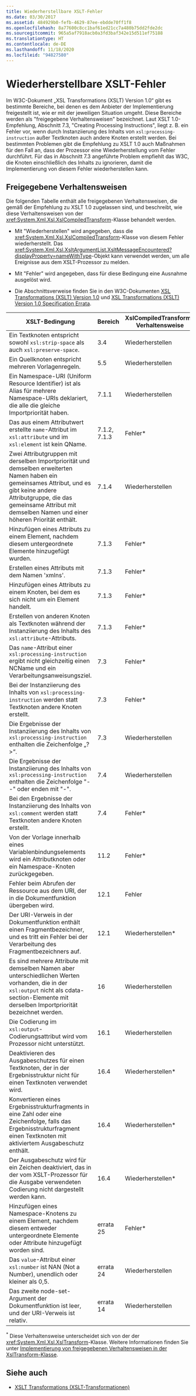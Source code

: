 ```yaml
---
title: Wiederherstellbare XSLT-Fehler
ms.date: 03/30/2017
ms.assetid: 484929b0-fefb-4629-87ee-ebdde70ff1f8
ms.openlocfilehash: 8a77600c8cc1baf61ed21cc7a480b75dd2fde2dc
ms.sourcegitcommit: 965a5af7918acb0a3fd3baf342e15d511ef75188
ms.translationtype: HT
ms.contentlocale: de-DE
ms.lasthandoff: 11/18/2020
ms.locfileid: "94827580"
---
```

# <a name="recoverable-xslt-errors"></a>Wiederherstellbare XSLT-Fehler
Im W3C-Dokument „XSL Transformations (XSLT) Version 1.0“ gibt es bestimmte Bereiche, bei denen es dem Anbieter der Implementierung freigestellt ist, wie er mit der jeweiligen Situation umgeht. Diese Bereiche werden als "freigegebene Verhaltensweisen" bezeichnet. Laut XSLT 1.0-Empfehlung, Abschnitt 7.3, "Creating Processing Instructions", liegt z. B. ein Fehler vor, wenn durch Instanziierung des Inhalts von `xsl:processing-instruction` außer Textknoten auch andere Knoten erstellt werden. Bei bestimmten Problemen gibt die Empfehlung zu XSLT 1.0 auch Maßnahmen für den Fall an, dass der Prozessor eine Wiederherstellung vom Fehler durchführt. Für das in Abschnitt 7.3 angeführte Problem empfiehlt das W3C, die Knoten einschließlich des Inhalts zu ignorieren, damit die Implementierung von diesem Fehler wiederherstellen kann.  
  
## <a name="discretionary-behaviors"></a>Freigegebene Verhaltensweisen  
 Die folgenden Tabelle enthält alle freigegebenen Verhaltensweisen, die gemäß der Empfehlung zu XSLT 1.0 zugelassen sind, und beschreibt, wie diese Verhaltensweisen von der <xref:System.Xml.Xsl.XslCompiledTransform>-Klasse behandelt werden.  
  
- Mit "Wiederherstellen" wird angegeben, dass die <xref:System.Xml.Xsl.XslCompiledTransform>-Klasse von diesem Fehler wiederherstellt. Das <xref:System.Xml.Xsl.XsltArgumentList.XsltMessageEncountered?displayProperty=nameWithType>-Objekt kann verwendet werden, um alle Ereignisse aus dem XSLT-Prozessor zu melden.  
  
- Mit "Fehler" wird angegeben, dass für diese Bedingung eine Ausnahme ausgelöst wird.  
  
- Die Abschnittsverweise finden Sie in den W3C-Dokumenten [XSL Transformations (XSLT) Version 1.0](https://www.w3.org/TR/xslt) und [XSL Transformations (XSLT) Version 1.0 Specification Errata](https://www.w3.org/1999/11/REC-xslt-19991116-errata/).  
  
|XSLT-Bedingung|Bereich|XslCompiledTransform-Verhaltensweise|  
|--------------------|-------------|-----------------------------------|  
|Ein Textknoten entspricht sowohl `xsl:strip-space` als auch `xsl:preserve-space`.|3.4|Wiederherstellen|  
|Ein Quellknoten entspricht mehreren Vorlagenregeln.|5.5|Wiederherstellen|  
|Ein Namespace-URI (Uniform Resource Identifier) ist als Alias für mehrere Namespace-URIs deklariert, die alle die gleiche Importpriorität haben.|7.1.1|Wiederherstellen|  
|Das aus einem Attributwert erstellte `name`-Attribut im `xsl:attribute` und im `xsl:element` ist kein QName.|7.1.2, 7.1.3|Fehler*|  
|Zwei Attributgruppen mit derselben Importpriorität und demselben erweiterten Namen haben ein gemeinsames Attribut, und es gibt keine andere Attributgruppe, die das gemeinsame Attribut mit demselben Namen und einer höheren Priorität enthält.|7.1.4|Wiederherstellen|  
|Hinzufügen eines Attributs zu einem Element, nachdem diesem untergeordnete Elemente hinzugefügt wurden.|7.1.3|Fehler*|  
|Erstellen eines Attributs mit dem Namen 'xmlns'.|7.1.3|Fehler*|  
|Hinzufügen eines Attributs zu einem Knoten, bei dem es sich nicht um ein Element handelt.|7.1.3|Fehler*|  
|Erstellen von anderen Knoten als Textknoten während der Instanziierung des Inhalts des `xsl:attribute`-Attributs.|7.1.3|Fehler*|  
|Das `name`-Attribut einer `xsl:processing-instruction` ergibt nicht gleichzeitig einen NCName und ein Verarbeitungsanweisungsziel.|7.3|Fehler*|  
|Bei der Instanziierung des Inhalts von `xsl:processing-instruction` werden statt Textknoten andere Knoten erstellt.|7.3|Fehler*|  
|Die Ergebnisse der Instanziierung des Inhalts von `xsl:processing-instruction` enthalten die Zeichenfolge „?>“.|7.3|Wiederherstellen|  
|Die Ergebnisse der Instanziierung des Inhalts von `xsl:processing-instruction` enthalten die Zeichenfolge "--" oder enden mit "-".|7.4|Wiederherstellen|  
|Bei den Ergebnisse der Instanziierung des Inhalts von `xsl:comment` werden statt Textknoten andere Knoten erstellt.|7.4|Fehler*|  
|Von der Vorlage innerhalb eines Variablenbindungselements wird ein Attributknoten oder ein Namespace-Knoten zurückgegeben.|11.2|Fehler*|  
|Fehler beim Abrufen der Ressource aus dem URI, der in die Dokumentfunktion übergeben wird.|12.1|Fehler|  
|Der URI-Verweis in der Dokumentfunktion enthält einen Fragmentbezeichner, und es tritt ein Fehler bei der Verarbeitung des Fragmentbezeichners auf.|12.1|Wiederherstellen*|  
|Es sind mehrere Attribute mit demselben Namen aber unterschiedlichen Werten vorhanden, die in der `xsl:output` nicht als cdata-section-Elemente mit derselben Importpriorität bezeichnet werden.|16|Wiederherstellen|  
|Die Codierung im `xsl:output`-Codierungsattribut wird vom Prozessor nicht unterstützt.|16.1|Wiederherstellen|  
|Deaktivieren des Ausgabeschutzes für einen Textknoten, der in der Ergebnisstruktur nicht für einen Textknoten verwendet wird.|16.4|Wiederherstellen*|  
|Konvertieren eines Ergebnisstrukturfragments in eine Zahl oder eine Zeichenfolge, falls das Ergebnisstrukturfragment einen Textknoten mit aktiviertem Ausgabeschutz enthält.|16.4|Wiederherstellen*|  
|Der Ausgabeschutz wird für ein Zeichen deaktiviert, das in der vom XSLT-Prozessor für die Ausgabe verwendeten Codierung nicht dargestellt werden kann.|16.4|Wiederherstellen*|  
|Hinzufügen eines Namespace-Knotens zu einem Element, nachdem diesem entweder untergeordnete Elemente oder Attribute hinzugefügt worden sind.|errata 25|Fehler*|  
|Das `value`-Attribut einer `xsl:number` ist NAN (Not a Number), unendlich oder kleiner als 0,5.|errata 24|Wiederherstellen|  
|Das zweite node-set-Argument der Dokumentfunktion ist leer, und der URI-Verweis ist relativ.|errata 14|Wiederherstellen|  
  
 <sup>*</sup> Diese Verhaltensweise unterscheidet sich von der der <xref:System.Xml.Xsl.XslTransform>-Klasse. Weitere Informationen finden Sie unter [Implementierung von freigegebenen Verhaltensweisen in der XslTransform-Klasse](implementation-of-discretionary-behaviors-in-the-xsltransform-class.md).  
  
## <a name="see-also"></a>Siehe auch

- [XSLT Transformations (XSLT-Transformationen)](xslt-transformations.md)
